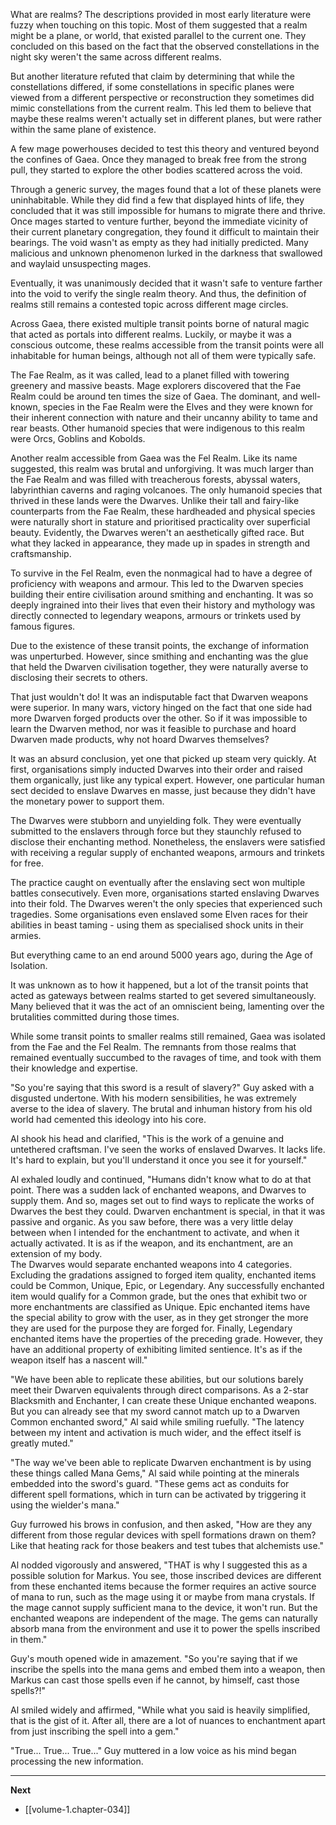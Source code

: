
What are realms? The descriptions provided in most early literature were fuzzy when touching on this topic. Most of them suggested that a realm might be a plane, or world, that existed parallel to the current one. They concluded on this based on the fact that the observed constellations in the night sky weren't the same across different realms.

But another literature refuted that claim by determining that while the constellations differed, if some constellations in specific planes were viewed from a different perspective or reconstruction they sometimes did mimic constellations from the current realm. This led them to believe that maybe these realms weren't actually set in different planes, but were rather within the same plane of existence.

A few mage powerhouses decided to test this theory and ventured beyond the confines of Gaea. Once they managed to break free from the strong pull, they started to explore the other bodies scattered across the void.

Through a generic survey, the mages found that a lot of these planets were uninhabitable. While they did find a few that displayed hints of life, they concluded that it was still impossible for humans to migrate there and thrive. Once mages started to venture further, beyond the immediate vicinity of their current planetary congregation, they found it difficult to maintain their bearings. The void wasn't as empty as they had initially predicted. Many malicious and unknown phenomenon lurked in the darkness that swallowed and waylaid unsuspecting mages.

Eventually, it was unanimously decided that it wasn't safe to venture farther into the void to verify the single realm theory. And thus, the definition of realms still remains a contested topic across different mage circles.

Across Gaea, there existed multiple transit points borne of natural magic that acted as portals into different realms. Luckily, or maybe it was a conscious outcome, these realms accessible from the transit points were all inhabitable for human beings, although not all of them were typically safe.

The Fae Realm, as it was called, lead to a planet filled with towering greenery and massive beasts. Mage explorers discovered that the Fae Realm could be around ten times the size of Gaea. The dominant, and well-known, species in the Fae Realm were the Elves and they were known for their inherent connection with nature and their uncanny ability to tame and rear beasts. Other humanoid species that were indigenous to this realm were Orcs, Goblins and Kobolds.

Another realm accessible from Gaea was the Fel Realm. Like its name suggested, this realm was brutal and unforgiving. It was much larger than the Fae Realm and was filled with treacherous forests, abyssal waters, labyrinthian caverns and raging volcanoes. The only humanoid species that thrived in these lands were the Dwarves. Unlike their tall and fairy-like counterparts from the Fae Realm, these hardheaded and physical species were naturally short in stature and prioritised practicality over superficial beauty. Evidently, the Dwarves weren't an aesthetically gifted race. But what they lacked in appearance, they made up in spades in strength and craftsmanship.

To survive in the Fel Realm, even the nonmagical had to have a degree of proficiency with weapons and armour. This led to the Dwarven species building their entire civilisation around smithing and enchanting. It was so deeply ingrained into their lives that even their history and mythology was directly connected to legendary weapons, armours or trinkets used by famous figures.

Due to the existence of these transit points, the exchange of information was unperturbed. However, since smithing and enchanting was the glue that held the Dwarven civilisation together, they were naturally averse to disclosing their secrets to others.

That just wouldn't do! It was an indisputable fact that Dwarven weapons were superior. In many wars, victory hinged on the fact that one side had more Dwarven forged products over the other. So if it was impossible to learn the Dwarven method, nor was it feasible to purchase and hoard Dwarven made products, why not hoard Dwarves themselves?

It was an absurd conclusion, yet one that picked up steam very quickly. At first, organisations simply inducted Dwarves into their order and raised them organically, just like any typical expert. However, one particular human sect decided to enslave Dwarves en masse, just because they didn't have the monetary power to support them.

The Dwarves were stubborn and unyielding folk. They were eventually submitted to the enslavers through force but they staunchly refused to disclose their enchanting method. Nonetheless, the enslavers were satisfied with receiving a regular supply of enchanted weapons, armours and trinkets for free.

The practice caught on eventually after the enslaving sect won multiple battles consecutively. Even more, organisations started enslaving Dwarves into their fold. The Dwarves weren't the only species that experienced such tragedies. Some organisations even enslaved some Elven races for their abilities in beast taming - using them as specialised shock units in their armies.

But everything came to an end around 5000 years ago, during the Age of Isolation. 

It was unknown as to how it happened, but a lot of the transit points that acted as gateways between realms started to get severed simultaneously. Many believed that it was the act of an omniscient being, lamenting over the brutalities committed during those times.

While some transit points to smaller realms still remained, Gaea was isolated from the Fae and the Fel Realm. The remnants from those realms that remained eventually succumbed to the ravages of time, and took with them their knowledge and expertise.

"So you're saying that this sword is a result of slavery?" Guy asked with a disgusted undertone. With his modern sensibilities, he was extremely averse to the idea of slavery. The brutal and inhuman history from his old world had cemented this ideology into his core.

Al shook his head and clarified, "This is the work of a genuine and untethered craftsman. I've seen the works of enslaved Dwarves. It lacks life. It's hard to explain, but you'll understand it once you see it for yourself."

Al exhaled loudly and continued, "Humans didn't know what to do at that point. There was a sudden lack of enchanted weapons, and Dwarves to supply them. And so, mages set out to find ways to replicate the works of Dwarves the best they could. Dwarven enchantment is special, in that it was passive and organic. As you saw before, there was a very little delay between when I intended for the enchantment to activate, and when it actually activated. It is as if the weapon, and its enchantment, are an extension of my body.  
The Dwarves would separate enchanted weapons into 4 categories. Excluding the gradations assigned to forged item quality, enchanted items could be Common, Unique, Epic, or Legendary. Any successfully enchanted item would qualify for a Common grade, but the ones that exhibit two or more enchantments are classified as Unique. Epic enchanted items have the special ability to grow with the user, as in they get stronger the more they are used for the purpose they are forged for. Finally, Legendary enchanted items have the properties of the preceding grade. However, they have an additional property of exhibiting limited sentience. It's as if the weapon itself has a nascent will."

"We have been able to replicate these abilities, but our solutions barely meet their Dwarven equivalents through direct comparisons. As a 2-star Blacksmith and Enchanter, I can create these Unique enchanted weapons. But you can already see that my sword cannot match up to a Dwarven Common enchanted sword," Al said while smiling ruefully. "The latency between my intent and activation is much wider, and the effect itself is greatly muted."

"The way we've been able to replicate Dwarven enchantment is by using these things called Mana Gems," Al said while pointing at the minerals embedded into the sword's guard. "These gems act as conduits for different spell formations, which in turn can be activated by triggering it using the wielder's mana."

Guy furrowed his brows in confusion, and then asked, "How are they any different from those regular devices with spell formations drawn on them? Like that heating rack for those beakers and test tubes that alchemists use."

Al nodded vigorously and answered, "THAT is why I suggested this as a possible solution for Markus. You see, those inscribed devices are different from these enchanted items because the former requires an active source of mana to run, such as the mage using it or maybe from mana crystals. If the mage cannot supply sufficient mana to the device, it won't run. But the enchanted weapons are independent of the mage. The gems can naturally absorb mana from the environment and use it to power the spells inscribed in them."

Guy's mouth opened wide in amazement. "So you're saying that if we inscribe the spells into the mana gems and embed them into a weapon, then Markus can cast those spells even if he cannot, by himself, cast those spells?!"

Al smiled widely and affirmed, "While what you said is heavily simplified, that is the gist of it. After all, there are a lot of nuances to enchantment apart from just inscribing the spell into a gem."

"True... True... True..." Guy muttered in a low voice as his mind began processing the new information.

____

**Next**
* [[volume-1.chapter-034]]